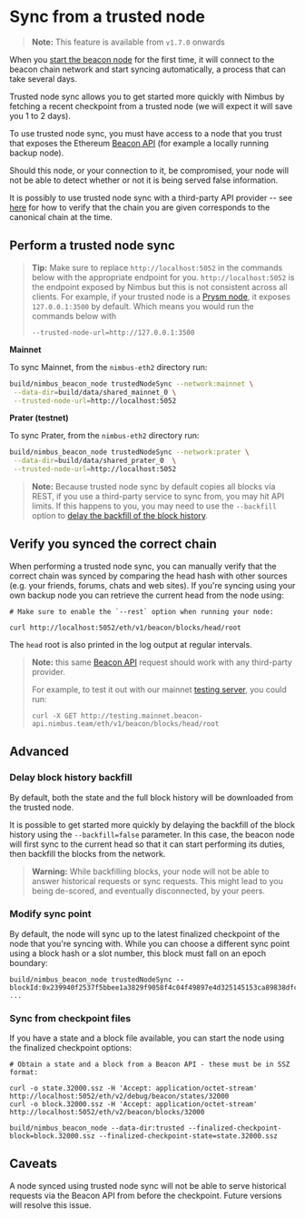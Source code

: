 # Sync from a trusted node

> **Note:** This feature is available from `v1.7.0` onwards

When you [start the beacon node](./quick-start.md) for the first time, it will connect to the beacon chain network and start syncing automatically, a process that can take several days.

Trusted node sync allows you to get started more quickly with Nimbus by fetching a recent checkpoint from a trusted node (we will expect it will save you 1 to 2 days).

To use trusted node sync, you must have access to a node that you trust that exposes the Ethereum [Beacon API](./rest-api.md) (for example a locally running backup node).

Should this node, or your connection to it, be compromised, your node will not be able to detect whether or not it is being served false information.

It is possibly to use trusted node sync with a third-party API provider -- see [here](trusted-node-sync.md#verify-you-synced-the-correct-chain) for how to verify that the chain you are given corresponds to the canonical chain at the time.

## Perform a trusted node sync

> **Tip:** Make sure to replace `http://localhost:5052` in the commands below with the appropriate endpoint for you. `http://localhost:5052` is the endpoint exposed by Nimbus but this is not consistent across all clients. For example, if your trusted node is a [Prysm node](https://docs.prylabs.network/docs/how-prysm-works/ethereum-public-api#performing-requests-against-a-local-prysm-node), it exposes `127.0.0.1:3500` by default. Which means you would run the commands below with 
>
> `--trusted-node-url=http://127.0.0.1:3500`

**Mainnet**

To sync Mainnet, from the `nimbus-eth2` directory run:

```bash
build/nimbus_beacon_node trustedNodeSync --network:mainnet \
 --data-dir=build/data/shared_mainnet_0 \
 --trusted-node-url=http://localhost:5052
```

**Prater (testnet)**

To sync Prater, from the `nimbus-eth2` directory run:

```bash
build/nimbus_beacon_node trustedNodeSync --network:prater \
 --data-dir=build/data/shared_prater_0  \
 --trusted-node-url=http://localhost:5052
```



> **Note:**
> Because trusted node sync by default copies all blocks via REST, if you use a third-party service to sync from, you may hit API limits. If this happens to you, you may need to use the `--backfill` option to [delay the backfill of the block history](./trusted-node-sync.md#delay-block-history-backfill).

## Verify you synced the correct chain

When performing a trusted node sync, you can manually verify that the correct chain was synced by comparing the head hash with other sources (e.g. your friends, forums, chats and web sites). If you're syncing using your own backup node you can retrieve the current head from the node using:

```
# Make sure to enable the `--rest` option when running your node:

curl http://localhost:5052/eth/v1/beacon/blocks/head/root
```

The `head` root is also printed in the log output at regular intervals.

> **Note:** this same [Beacon API](./rest-api.md) request should work with any third-party provider.
>
> For example, to test it out with our mainnet [testing server](rest-api.md#test-your-tooling-against-our-servers), you could run:
>
> ```
> curl -X GET http://testing.mainnet.beacon-api.nimbus.team/eth/v1/beacon/blocks/head/root
> ```



## Advanced

### Delay block history backfill

By default, both the state and the full block history will be downloaded from the trusted node.

It is possible to get started more quickly by delaying the backfill of the block history using the `--backfill=false` parameter. In this case, the beacon node will first sync to the current head so that it can start performing its duties, then backfill the blocks from the network.

> **Warning:** While backfilling blocks, your node will not be able to answer historical requests or sync requests. This might lead to you being de-scored, and eventually disconnected, by your peers.

### Modify sync point

By default, the node will sync up to the latest finalized checkpoint of the node that you're syncing with. While you can choose a different sync point using a block hash or a slot number, this block must fall on an epoch boundary:

```
build/nimbus_beacon_node trustedNodeSync --blockId:0x239940f2537f5bbee1a3829f9058f4c04f49897e4d325145153ca89838dfc9e2 ...

```

### Sync from checkpoint files

If you have a state and a block file available, you can start the node using the finalized checkpoint options:

```
# Obtain a state and a block from a Beacon API - these must be in SSZ format:

curl -o state.32000.ssz -H 'Accept: application/octet-stream' http://localhost:5052/eth/v2/debug/beacon/states/32000
curl -o block.32000.ssz -H 'Accept: application/octet-stream' http://localhost:5052/eth/v2/beacon/blocks/32000

build/nimbus_beacon_node --data-dir:trusted --finalized-checkpoint-block=block.32000.ssz --finalized-checkpoint-state=state.32000.ssz
```

## Caveats

A node synced using trusted node sync will not be able to serve historical requests via the Beacon API from before the checkpoint. Future versions will resolve this issue.
